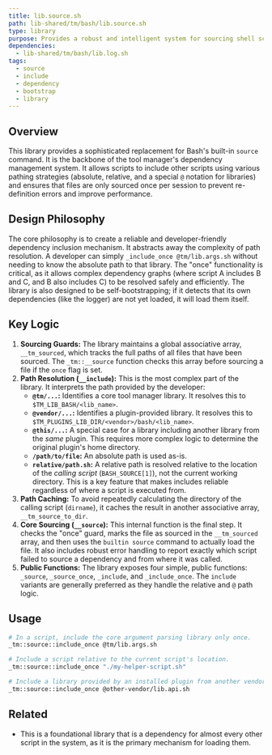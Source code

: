 ```yaml
---
title: lib.source.sh
path: lib-shared/tm/bash/lib.source.sh
type: library
purpose: Provides a robust and intelligent system for sourcing shell scripts and libraries.
dependencies:
  - lib-shared/tm/bash/lib.log.sh
tags:
  - source
  - include
  - dependency
  - bootstrap
  - library
---
```


## Overview
This library provides a sophisticated replacement for Bash's built-in `source` command. It is the backbone of the tool manager's dependency management system. It allows scripts to include other scripts using various pathing strategies (absolute, relative, and a special `@` notation for libraries) and ensures that files are only sourced once per session to prevent re-definition errors and improve performance.

## Design Philosophy
The core philosophy is to create a reliable and developer-friendly dependency inclusion mechanism. It abstracts away the complexity of path resolution. A developer can simply `_include_once @tm/lib.args.sh` without needing to know the absolute path to that library. The "once" functionality is critical, as it allows complex dependency graphs (where script A includes B and C, and B also includes C) to be resolved safely and efficiently. The library is also designed to be self-bootstrapping; if it detects that its own dependencies (like the logger) are not yet loaded, it will load them itself.

## Key Logic
1.  **Sourcing Guards:** The library maintains a global associative array, `__tm_sourced`, which tracks the full paths of all files that have been sourced. The `_tm::__source` function checks this array before sourcing a file if the `once` flag is set.
2.  **Path Resolution (`__include`):** This is the most complex part of the library. It interprets the path provided by the developer:
    *   **`@tm/...`:** Identifies a core tool manager library. It resolves this to `$TM_LIB_BASH/<lib_name>`.
    *   **`@vendor/...`:** Identifies a plugin-provided library. It resolves this to `$TM_PLUGINS_LIB_DIR/<vendor>/bash/<lib_name>`.
    *   **`@this/...`:** A special case for a library including another library from the *same* plugin. This requires more complex logic to determine the original plugin's home directory.
    *   **`/path/to/file`:** An absolute path is used as-is.
    *   **`relative/path.sh`:** A relative path is resolved relative to the location of the *calling script* (`BASH_SOURCE[1]`), not the current working directory. This is a key feature that makes includes reliable regardless of where a script is executed from.
3.  **Path Caching:** To avoid repeatedly calculating the directory of the calling script (`dirname`), it caches the result in another associative array, `__tm_source_to_dir`.
4.  **Core Sourcing (`__source`):** This internal function is the final step. It checks the "once" guard, marks the file as sourced in the `__tm_sourced` array, and then uses the `builtin source` command to actually load the file. It also includes robust error handling to report exactly which script failed to source a dependency and from where it was called.
5.  **Public Functions:** The library exposes four simple, public functions: `_source`, `_source_once`, `_include`, and `_include_once`. The `include` variants are generally preferred as they handle the relative and `@` path logic.

## Usage
```bash
# In a script, include the core argument parsing library only once.
_tm::source::include_once @tm/lib.args.sh

# Include a script relative to the current script's location.
_tm::source::include_once "./my-helper-script.sh"

# Include a library provided by an installed plugin from another vendor.
_tm::source::include_once @other-vendor/lib.api.sh
```

## Related
- This is a foundational library that is a dependency for almost every other script in the system, as it is the primary mechanism for loading them.